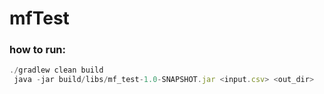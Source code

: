 # mfTest


### how to run:

```javascript
./gradlew clean build
 java -jar build/libs/mf_test-1.0-SNAPSHOT.jar <input.csv> <out_dir>
```